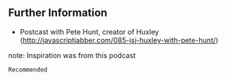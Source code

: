 ## Further Information

* Postcast with Pete Hunt, creator of Huxley (http://javascriptjabber.com/085-jsj-huxley-with-pete-hunt/)

note:
    Inspiration was from this podcast

    Recommended

